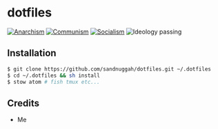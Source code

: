 # dotfiles

[![Anarchism](https://img.shields.io/badge/anarchism-Ⓐ-000000.svg)](https://en.wikipedia.org/wiki/Anarchism)
[![Communism](https://img.shields.io/badge/communism-☭-ff0000.svg)](https://en.wikipedia.org/wiki/Communism)
[![Socialism](https://img.shields.io/badge/socialism-★-ff0000.svg)](https://en.wikipedia.org/wiki/Socialism)
![Ideology passing](https://img.shields.io/badge/ideology-passing-brightgreen.svg)

## Installation

```sh
$ git clone https://github.com/sandnuggah/dotfiles.git ~/.dotfiles
$ cd ~/.dotfiles && sh install
$ stow atom # fish tmux etc...
```

## Credits
+ Me
